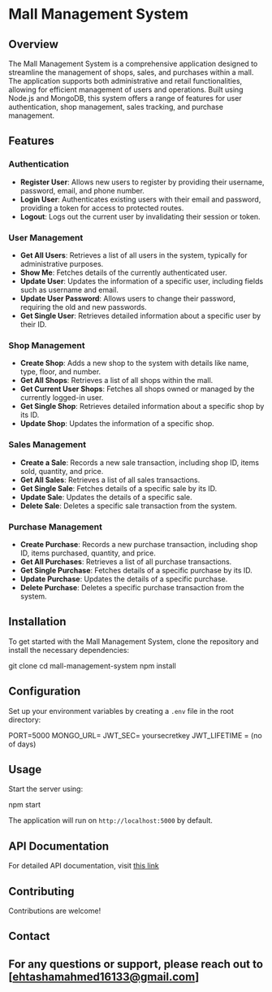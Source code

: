 
# Mall Management System

## Overview

The Mall Management System is a comprehensive application designed to streamline the management of shops, sales, and purchases within a mall. The application supports both administrative and retail functionalities, allowing for efficient management of users and operations. Built using Node.js and MongoDB, this system offers a range of features for user authentication, shop management, sales tracking, and purchase management.

## Features

### Authentication

- **Register User**: Allows new users to register by providing their username, password, email, and phone number.
- **Login User**: Authenticates existing users with their email and password, providing a token for access to protected routes.
- **Logout**: Logs out the current user by invalidating their session or token.

### User Management

- **Get All Users**: Retrieves a list of all users in the system, typically for administrative purposes.
- **Show Me**: Fetches details of the currently authenticated user.
- **Update User**: Updates the information of a specific user, including fields such as username and email.
- **Update User Password**: Allows users to change their password, requiring the old and new passwords.
- **Get Single User**: Retrieves detailed information about a specific user by their ID.

### Shop Management

- **Create Shop**: Adds a new shop to the system with details like name, type, floor, and number.
- **Get All Shops**: Retrieves a list of all shops within the mall.
- **Get Current User Shops**: Fetches all shops owned or managed by the currently logged-in user.
- **Get Single Shop**: Retrieves detailed information about a specific shop by its ID.
- **Update Shop**: Updates the information of a specific shop.

### Sales Management

- **Create a Sale**: Records a new sale transaction, including shop ID, items sold, quantity, and price.
- **Get All Sales**: Retrieves a list of all sales transactions.
- **Get Single Sale**: Fetches details of a specific sale by its ID.
- **Update Sale**: Updates the details of a specific sale.
- **Delete Sale**: Deletes a specific sale transaction from the system.

### Purchase Management

- **Create Purchase**: Records a new purchase transaction, including shop ID, items purchased, quantity, and price.
- **Get All Purchases**: Retrieves a list of all purchase transactions.
- **Get Single Purchase**: Fetches details of a specific purchase by its ID.
- **Update Purchase**: Updates the details of a specific purchase.
- **Delete Purchase**: Deletes a specific purchase transaction from the system.

## Installation

To get started with the Mall Management System, clone the repository and install the necessary dependencies:

git clone <repository-url>
cd mall-management-system
npm install


## Configuration

Set up your environment variables by creating a `.env` file in the root directory:


PORT=5000
MONGO_URL=<your-mongodb-connection-string>
JWT_SEC= yoursecretkey
JWT_LIFETIME = (no of days)


## Usage

Start the server using:


npm start


The application will run on `http://localhost:5000` by default.

## API Documentation

For detailed API documentation, visit [this link](./public/index.html)
## Contributing

Contributions are welcome! 

## Contact

For any questions or support, please reach out to [ehtashamahmed16133@gmail.com]
---
